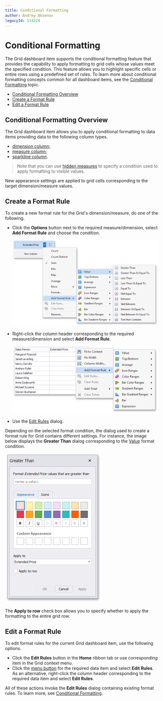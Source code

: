 ```yaml
---
title: Conditional Formatting
author: Andrey Aksenov
legacyId: 114224
---
```

# Conditional Formatting
The Grid dashboard item supports the conditional formatting feature that provides the capability to apply formatting to grid cells whose values meet the specified condition. This feature allows you to highlight specific cells or entire rows using a predefined set of rules. To learn more about conditional formatting concepts common for all dashboard items, see the [Conditional Formatting](../../appearance-customization/conditional-formatting.md) topic.
* [Conditional Formatting Overview](#conditional-formatting-overview)
* [Create a Format Rule](#create-a-format-rule)
* [Edit a Format Rule](#edit-a-format-rule)

## <a name="conditional-formatting-overview"/>Conditional Formatting Overview
The Grid dashboard item allows you to apply conditional formatting to data items providing data to the following column types.
* [dimension column](columns/dimension-column.md);
* [measure column](columns/measure-column.md);
* [sparkline column](columns/sparkline-column.md).

> Note that you can use [hidden measures](../../binding-dashboard-items-to-data/hidden-data-items.md) to specify a condition used to apply formatting to visible values.

New appearance settings are applied to grid cells corresponding to the target dimension/measure values.

## <a name="create-a-format-rule"/>Create a Format Rule
To create a new format rule for the Grid's dimension/measure, do one of the following.
* Click the **Options** button next to the required measure/dimension, select **Add Format Rule** and choose the condition.
	
	![AddFormatRule_ValueItem](../../../../images/img118549.png)
* Right-click the column header corresponding to the required measure/dimension and select **Add Format Rule**.
	
	![Grid_CreateNewRule_ColumnHeader](../../../../images/img118700.png)
* Use the [Edit Rules](#edit-a-format-rule) dialog.

Depending on the selected format condition, the dialog used to create a format rule for Grid contains different settings.
For instance, the image below displays the **Greater Than** dialog corresponding to the [Value](../../appearance-customization/conditional-formatting/value.md) format condition.

![GreaterThanDialog](../../../../images/img118555.png)

The **Apply to row** check box allows you to specify whether to apply the formatting to the entire grid row.

## <a name="edit-a-format-rule"/>Edit a Format Rule
To edit format rules for the current Grid dashboard item, use the following options.
* Click the **Edit Rules** button in the **Home** ribbon tab or use corresponding item in the Grid context menu.
* Click the [menu button](../../ui-elements/data-items-pane.md) for the required data item and select **Edit Rules**. As an alternative, right-click the column header corresponding to the required data item and select **Edit Rules**.

All of these actions invoke the **Edit Rules** dialog containing existing format rules. To learn more, see [Conditional Formatting](../../appearance-customization/conditional-formatting.md).
